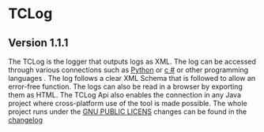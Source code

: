 # TCLog 
## Version 1.1.1 
The TCLog is the logger that outputs logs as XML. 
The log can be accessed through various connections such as [Python](https://www.python.org) or [c #](https://en.wikipedia.org/wiki/C_Sharp_ (programming_language)) or other programming languages . 
The log follows a clear XML Schema that is followed to allow an error-free function. 
The logs can also be read in a browser by exporting them as HTML. 
The TCLog Api also enables the connection in any Java project where cross-platform use of the tool is made possible.
The whole project runs under the [GNU PUBLIC LICENS](license.md) changes can be found in the [changelog](changelog.md)


